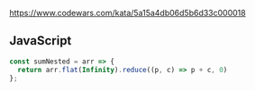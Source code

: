 https://www.codewars.com/kata/5a15a4db06d5b6d33c000018

## JavaScript
```js
const sumNested = arr => {
  return arr.flat(Infinity).reduce((p, c) => p + c, 0)
};
```